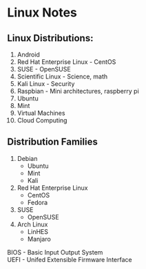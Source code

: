 # Linux Notes

## Linux Distributions:
1. Android
2. Red Hat Enterprise Linux - CentOS
3. SUSE - OpenSUSE
4. Scientific Linux - Science, math
5. Kali Linux - Security
6. Raspbian - Mini architectures, raspberry pi
7. Ubuntu
8. Mint
9. Virtual Machines
10. Cloud Computing

## Distribution Families
1. Debian <br>
    *  Ubuntu
    *  Mint
    *  Kali
2. Red Hat Enterprise Linux
    * CentOS
    * Fedora
3. SUSE
    * OpenSUSE
4. Arch Linux
    * LinHES
    * Manjaro

BIOS - Basic Input Output System <br>
UEFI - Unifed Extensible Firmware Interface <br>
<br>
